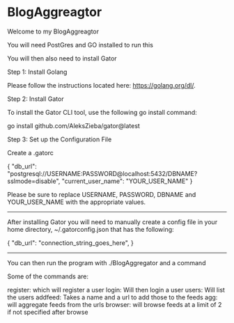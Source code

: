 # BlogAggreagtor

Welcome to my BlogAggreagtor

You will need PostGres and GO installed to run this

You will then also need to install Gator

Step 1: Install Golang

Please follow the instructions located here: https://golang.org/dl/.

Step 2: Install Gator

To install the Gator CLI tool, use the following go install command:

go install github.com/AleksZieba/gator@latest

Step 3: Set up the Configuration File

Create a .gatorc

{ "db_url": "postgresql://USERNAME:PASSWORD@localhost:5432/DBNAME?sslmode=disable", "current_user_name": "YOUR_USER_NAME" }

Please be sure to replace USERNAME, PASSWORD, DBNAME and YOUR_USER_NAME with the appropriate values.

--------------------------------


After installing Gator you will need to manually create a config file in your home directory, ~/.gatorconfig.json that has the following:

{
  "db_url": "connection_string_goes_here",
}

--------------------------------


You can then run the program with ./BlogAggregator and a command

Some of the commands are:

register: which will register a user
login: Will then login a user
users: Will list the users
addfeed: Takes a name and a url to add those to the feeds
agg: will aggregate feeds from the urls
browser: will browse feeds at a limit of 2 if not specified after browse

